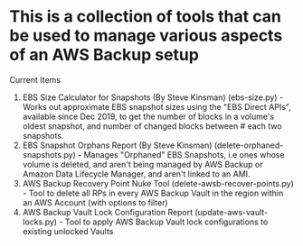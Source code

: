 # This is a collection of tools that can be used to manage various aspects of an AWS Backup setup

Current Items

1. EBS Size Calculator for Snapshots (By Steve Kinsman) (ebs-size.py) - Works out approximate EBS snapshot sizes using the "EBS Direct APIs", available since Dec 2019, to get the number of blocks in a volume's oldest snapshot, and number of changed blocks between # each two snapshots.
2. EBS Snapshot Orphans Report (By Steve Kinsman) (delete-orphaned-snapshots.py) - Manages "Orphaned" EBS Snapshots, i.e ones whose volume is deleted, and aren't being managed by AWS Backup or Amazon Data Lifecycle Manager, and aren't linked to an AMI.
3. AWS Backup Recovery Point Nuke Tool (delete-awsb-recover-points.py) - Tool to delete all RPs in every AWS Backup Vault in the region within an AWS Account (with options to filter)
4. AWS Backup Vault Lock Configuration Report (update-aws-vault-locks.py) - Tool to apply AWS Backup Vault lock configurations to existing unlocked Vaults
